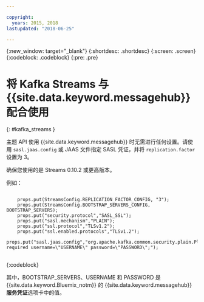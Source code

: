 ```yaml
---

copyright:
  years: 2015, 2018
lastupdated: "2018-06-25"

---
```


{:new_window: target="_blank"}
{:shortdesc: .shortdesc}
{:screen: .screen}
{:codeblock: .codeblock}
{:pre: .pre}

# 将 Kafka Streams 与 {{site.data.keyword.messagehub}} 配合使用
{: #kafka_streams }

主题 API 使用 {{site.data.keyword.messagehub}} 时无需进行任何设置。请使用 <code>sasl.jaas.config</code> 或 JAAS 文件指定 SASL 凭证，并将 <code>replication.factor</code> 设置为 3。

确保您使用的是 Streams 0.10.2 或更高版本。   

例如：

<pre>
<code>
    props.put(StreamsConfig.REPLICATION_FACTOR_CONFIG, "3");
    props.put(StreamsConfig.BOOTSTRAP_SERVERS_CONFIG, BOOTSTRAP_SERVERS);
    props.put("security.protocol","SASL_SSL");
    props.put("sasl.mechanism","PLAIN");
    props.put("ssl.protocol","TLSv1.2");
    props.put("ssl.enabled.protocols","TLSv1.2");
    props.put("sasl.jaas.config","org.apache.kafka.common.security.plain.PlainLoginModule required username=\"USERNAME\" password=\"PASSWORD\";");
</code>
</pre>
{:codeblock}

其中，BOOTSTRAP_SERVERS、USERNAME 和 PASSWORD 是 {{site.data.keyword.Bluemix_notm}} 的 {{site.data.keyword.messagehub}} **服务凭证**选项卡中的值。

<!--
new topic that includes content from existing topics about samples and migration
-->
